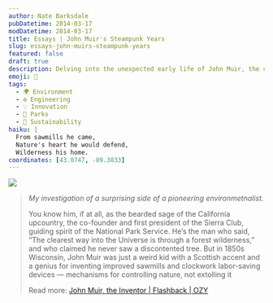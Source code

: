 ```yaml
---
author: Nate Barksdale
pubDatetime: 2014-03-17
modDatetime: 2014-03-17
title: Essays | John Muir's Steampunk Years
slug: essays-john-muirs-steampunk-years
featured: false
draft: true
description: Delving into the unexpected early life of John Muir, the celebrated environmentalist, who began as an inventor in Wisconsin.
emoji: 🔧
tags:
  - 🌍 Environment
  - ⚙️ Engineering
  - 💡 Innovation
  - 🌲 Parks
  - 🌱 Sustainability
haiku: |
  From sawmills he came,  
  Nature's heart he would defend,  
  Wilderness his home.
coordinates: [43.0747, -89.3833]
---
```


[![](https://www.natebarksdale.com/wp-content/uploads/2014/03/ozy.png)](http://www.ozy.com)

> _My investigation of a surprising side of a pioneering environmetnalist._
>
> You know him, if at all, as the bearded sage of the California upcountry, the co-founder and first president of the Sierra Club, guiding spirit of the National Park Service. He’s the man who said, “The clearest way into the Universe is through a forest wilderness,” and who claimed he never saw a discontented tree. But in 1850s Wisconsin, John Muir was just a weird kid with a Scottish accent and a genius for inventing improved sawmills and clockwork labor-saving devices — mechanisms for controlling nature, not extolling it
>
> Read more: [John Muir, the Inventor | Flashback | OZY](https://www.google.com/search?q=%22John%20Muir%2C%20the%20Inventor%20%7C%20Flashback%20%7C%20OZY%22%20ozy.com)
